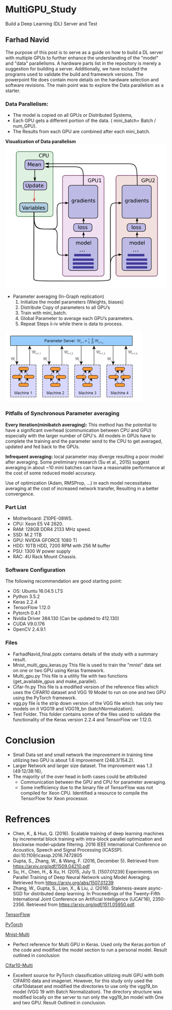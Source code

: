 # MultiGPU_Study
Build a Deep Learning (DL) Server and Test 
## Farhad Navid
The purpose of this post is to serve as a guide on how to build a DL server with multiple GPUs to further enhance the understanding of the "model" and "data" parallelisms. A hardware parts list in the repository is merely a suggestion for building a server.  Additionally, we have included the programs used to validate the build and framework versions.  The powerpoint file does contain more details on the hardware selection and software revisions.  The main point was to explore the Data parallelism as a starter.

### Data Parallelism:
* The model is copied on all GPUs or Distributed Systems, 
* Each GPU gets a different portion of the data. ( mini_batch= Batch / num_GPU).
* The Results from each GPU are combined after each mini_batch.

**Visualization of Data parallelism**
![parallelisem](https://github.com/Farhad-n/MultiGPU_Study/blob/master/image/parallel.png)
   * Parameter averaging (In-Graph replication)
      1. Initialize the model parameters (Weights, biases) 
      2. Distribute Copy of parameters to all GPU’s
      3. Train with mini_batch.
      4. Global Parameter to average each GPU’s parameters.
      5. Repeat Steps ii-iv while there is data to process. 
      
![data_par](https://github.com/Farhad-n/MultiGPU_Study/blob/master/image/Data_Parl_avg.png)

### Pitfalls of Synchronous Parameter averaging

**Every iteration(minibatch averaging):**  This method has the potential to have a significant overhead (communication between CPU and GPU) especially with the larger number of GPU's. All models in GPUs have to complete the training and the parameter send to the CPU to get averaged, updated and fed back to the GPUs. 

**Infrequent averaging:**  local parameter may diverge resulting a poor model after averaging.
Some preliminary research (Su et al., 2015) suggest averaging in about ~10 mini batches can have a reasonable performance at the cost of some reduced model accuracy.

Use of optimization (Adam, RMSProp, …) in each model necessitates averaging at the cost of increased network transfer, Resulting in a better convergence.   

### Part List
* Motherboard: Z10PE-08WS. 
* CPU: Xeon E5 V4 2620.  
* RAM: 128GB DDR4 2133 MHz speed.
* SSD: M.2 1TB 
* GPU: NVIDIA GFORCE 1080 TI 
* HDD: 10TB HDD, 7200 RPM with 256 M buffer 
* PSU: 1300 W power supply
* RAC: 4U Rack Mount Chassis. 

### Software Configuration 
The following recommendation are good starting point:
* OS: Ubuntu 16.04.5 LTS
* Python 3.5.2 
* Keras 2.2.4
* TensorFlow 1.12.0
* Pytorch 0.4.1
* Nvidia Driver 384.130 (Can be updated to 412.130)
* CUDA V9.0.176
* OpenCV 2.4.9.1
### Files
* FarhadNavid_final.pptx contains details of the study with a summary result.
* Mnist_multi_gpu_keras.py  This file is used to train the "mnist" data set on one or two GPU using Keras framework.
* Multi_gpu.py This file is a utility file with two functions (get_available_gpus and make_parallel).
* Cifar-fn.py This file is a modified version of the reference files which uses the CIFAR10 dataset and VGG 19 Model to run on one and two GPU using the PyTorch framework. 
* vgg.py file is the strip down version of the VGG file which has only two models on it VGG19 and VGG19_bn (batchNormalization).
* Test Folder. This folder contains some of the files used to validate the functionality of the Keras version 2.2.4 and TensorFlow ver 1.12.0.   

# Conclusion
* Small Data set and small network the improvement in training time utilizing two GPU is about 1.6 improvement (248.3/154.2). 
* Larger Network and larger size dataset.  The improvement was 1.3 (49:12/38:16), 
* The majority of the over head in both cases could be attributed 
  * Communication between the GPU and CPU for parameter averaging.    
  * Some inefficiency due to the binary file of TensorFlow was not compiled for Xeon CPU. Identified a resource to compile the TensorFlow for Xeon processor.
  
# Refrences 
* Chen, K., & Huo, Q. (2016). Scalable training of deep learning machines by incremental block training with intra-block parallel optimization and blockwise model-update filtering. 2016 IEEE International Conference on Acoustics, Speech and Signal Processing (ICASSP). doi:10.1109/icassp.2016.7472805
* Gupta, S., Zhang, W., & Wang, F. (2016, December 5). Retrieved from https://arxiv.org/pdf/1509.04210.pdf
* Su, H., Chen, H., & Xu, H. (2015, July 1). [1507.01239] Experiments on Parallel Training of Deep Neural Network using Model Averaging. Retrieved from https://arxiv.org/abs/1507.01239
* Zhang, W., Gupta, S., Lian, X., & Liu, J. (2016). Staleness-aware async-SGD for distributed deep learning. In Proceedings of the Twenty-Fifth International Joint Conference on Artificial Intelligence (IJCAI'16), 2350-2356. Retrieved from https://arxiv.org/pdf/1511.05950.pdf. 

[TensorFlow](https://www.tensorflow.org/tutorials/images/deep_cnn)

[PyTorch](https://pytorch.org/tutorials/beginner/blitz/data_parallel_tutorial.html)

[Mnist-Multi](https://github.com/normanheckscher/mnist-multi-gpu) 
* Perfect reference for Multi GPU in Keras. Used only the Keras portion of the code and modified the model section to run a personal model. Result outlined in conclusion

[Cifar10-Multi](https://github.com/bearpaw/pytorch-classification)
* Excellent source for PyTorch classification utilizing multi GPU with both CIFAR10 data and imagenet. However, for this study only used the cifar10dataset and modified the directories to use only the vgg19_bn model (VGG 19 with Batch Normalization). The directory structure was modified locally on the server to run only the vgg19_bn model with One and two GPU.  Result Outlined in conclusion.    


 
